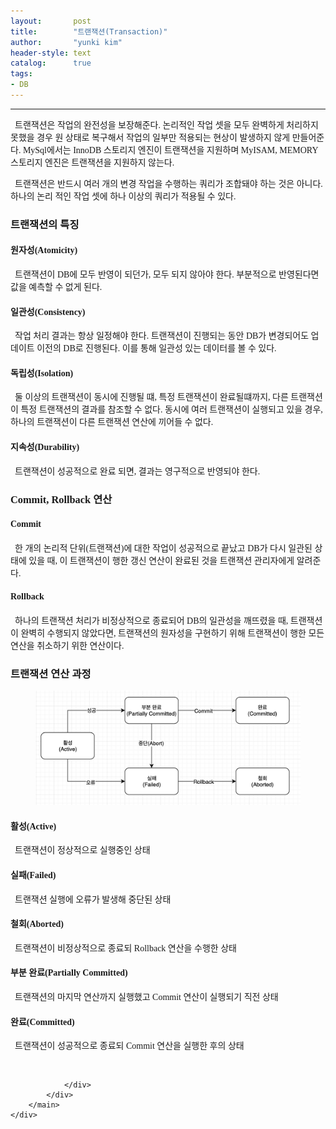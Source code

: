 ```yaml
---
layout:       post
title:        "트랜잭션(Transaction)"
author:       "yunki kim"
header-style: text
catalog:      true
tags: 
- DB
---
```


<head></head>
<body id="tt-body-page" class="">
<div id="wrap" class="wrap-right">
    <div id="container">
        <main class="main ">
            <div class="area-main">
                <div class="area-view">
                    <div class="article-header"></div>
                    <hr>
                    <div class="article-view">
                        <div class="contents_style">
                            <p data-ke-size="size16"><span style="font-family: 'Noto Serif KR';">&nbsp; 트랜잭션은 작업의 완전성을 보장해준다. 논리적인 작업 셋을 모두 완벽하게 처리하지 못했을 경우 원 상태로 복구해서 작업의 일부만 적용되는 현상이 발생하지 않게 만들어준다. MySql에서는 InnoDB 스토리지 엔진이 트랜잭션을 지원하며 MyISAM, MEMORY 스토리지 엔진은 트랜잭션을 지원하지 않는다.</span></p>
<p data-ke-size="size16"><span style="font-family: 'Noto Serif KR';">&nbsp; 트랜잭션은 반드시 여러 개의 변경 작업을 수행하는 쿼리가 조합돼야 하는 것은 아니다. 하나의 논리 적인 작업 셋에 하나 이상의 쿼리가 적용될 수 있다.</span></p>
<h3 data-ke-size="size23"><span style="font-family: 'Noto Serif KR';"><b>트랜잭션의 특징</b></span></h3>
<h4 data-ke-size="size20"><span style="font-family: 'Noto Serif KR';"><b>원자성(Atomicity)</b></span></h4>
<p data-ke-size="size16"><span style="font-family: 'Noto Serif KR';">&nbsp;&nbsp;트랜잭션이 DB에 모두 반영이 되던가, 모두 되지 않아야 한다. 부분적으로 반영된다면 값을 예측할 수 없게 된다.</span></p>
<h4 data-ke-size="size20"><span style="font-family: 'Noto Serif KR';"><b>일관성(Consistency)</b></span></h4>
<p data-ke-size="size16"><span style="font-family: 'Noto Serif KR';">&nbsp; 작업 처리 결과는 항상 일정해야 한다. 트랜잭션이 진행되는 동안 DB가 변경되어도 업데이트 이전의 DB로 진행된다. 이를 통해 일관성 있는 데이터를 볼 수 있다.</span></p>
<h4 data-ke-size="size20"><span style="font-family: 'Noto Serif KR';"><b>독립성(Isolation)</b></span></h4>
<p data-ke-size="size16"><span style="font-family: 'Noto Serif KR';">&nbsp; 둘 이상의 트랜잭션이 동시에 진행될 떄, 특정 트랜잭션이 완료될떄까지, 다른 트랜잭션이 특정 트랜잭션의 결과를 참조할 수 없다. 동시에 여러 트랜잭션이 실행되고 있을 경우, 하나의 트랜잭션이 다른 트랜잭션 연산에 끼어들 수 없다.</span></p>
<h4 data-ke-size="size20"><span style="font-family: 'Noto Serif KR';"><b>지속성(Durability)</b></span></h4>
<p data-ke-size="size16"><span style="font-family: 'Noto Serif KR';">&nbsp; 트랜잭션이 성공적으로 완료 되면, 결과는 영구적으로 반영되야 한다.</span></p>
<h3 data-ke-size="size23"><span style="font-family: 'Noto Serif KR';"><b>Commit, Rollback 연산</b></span></h3>
<h4 data-ke-size="size20"><span style="font-family: 'Noto Serif KR';"><b>Commit</b></span></h4>
<p data-ke-size="size16"><span style="font-family: 'Noto Serif KR';"><b>&nbsp;&nbsp;</b>한 개의 논리적 단위(트랜잭션)에 대한 작업이 성공적으로 끝났고 DB가 다시 일관된 상태에 있을 때, 이 트랜잭션이 행한 갱신 연산이 완료된 것을 트랜잭션 관리자에게 알려준다.</span></p>
<h4 data-ke-size="size20"><span style="font-family: 'Noto Serif KR';"><b>Rollback</b></span></h4>
<p data-ke-size="size16"><span style="font-family: 'Noto Serif KR';"><b>&nbsp;&nbsp;</b>하나의 트랜잭션 처리가 비정상적으로 종료되어 DB의 일관성을 깨뜨렸을 때, 트랜잭션이 완벽히 수행되지 않았다면, 트랜잭션의 원자성을 구현하기 위해 트랜잭션이 행한 모든 연산을 취소하기 위한 연산이다.</span></p>
<h3 data-ke-size="size23"><span style="font-family: 'Noto Serif KR';"><b>트랜잭션 연산 과정</b></span></h3>
<p></p><figure class="imageblock alignCenter">
    <span data-lightbox="lightbox">
        <img src="/img/7Yq4656c7J6t7IWYKFRyYW5zYWN0aW9uKQ==/img.png">
    </span>
    <figcaption></figcaption>
</figure><p></p>
<h4 data-ke-size="size20"><span style="font-family: 'Noto Serif KR';"><b>활성(Active)</b></span></h4>
<p data-ke-size="size16"><span style="font-family: 'Noto Serif KR';">&nbsp; 트랜잭션이 정상적으로 실행중인 상태</span></p>
<h4 data-ke-size="size20"><span style="font-family: 'Noto Serif KR';"><b>실패(Failed)<br></b></span></h4>
<p data-ke-size="size16"><span style="font-family: 'Noto Serif KR';"><b>&nbsp;&nbsp;</b>트랜잭션 실행에 오류가 발생해 중단된 상태</span></p>
<h4 data-ke-size="size20"><span style="font-family: 'Noto Serif KR';"><b>철회(Aborted)</b><b></b></span></h4>
<p data-ke-size="size16"><span style="font-family: 'Noto Serif KR';">&nbsp; 트랜잭션이 비정상적으로 종료되 Rollback 연산을 수행한 상태</span></p>
<h4 data-ke-size="size20"><span style="font-family: 'Noto Serif KR';"><b>부분 완료(Partially Committed)</b></span></h4>
<p data-ke-size="size16"><span style="font-family: 'Noto Serif KR';">&nbsp; 트랜잭션의 마지막 연산까지 실행했고 Commit 연산이 실행되기 직전 상태</span></p>
<h4 data-ke-size="size20"><span style="font-family: 'Noto Serif KR';"><b>완료(Committed)</b><b></b></span></h4>
<p data-ke-size="size16"><span style="font-family: 'Noto Serif KR';">&nbsp; 트랜잭션이 성공적으로 종료되 Commit 연산을 실행한 후의 상태</span></p>
                        </div>
                        <br>
                        <div class="tags"></div>
                    </div>
                    
                </div>
            </div>
        </main>
    </div>
</div>


</body>